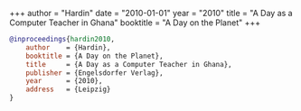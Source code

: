 +++
author = "Hardin"
date = "2010-01-01"
year = "2010"
title = "A Day as a Computer Teacher in Ghana"
booktitle = "A Day on the Planet"
+++
```bibtex
@inproceedings{hardin2010,
    author    = {Hardin},
    booktitle = {A Day on the Planet},
    title     = {A Day as a Computer Teacher in Ghana},
    publisher = {Engelsdorfer Verlag},
    year      = {2010},
    address   = {Leipzig}
}
```
